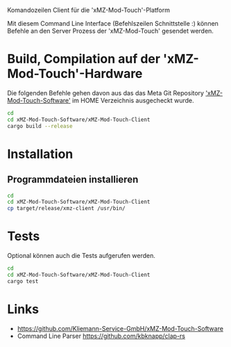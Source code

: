 Komandozeilen Client für die 'xMZ-Mod-Touch'-Platform

Mit diesem Command Line Interface (Befehlszeilen Schnittstelle :) können Befehle
an den Server Prozess der 'xMZ-Mod-Touch' gesendet werden.

# Build, Compilation auf der 'xMZ-Mod-Touch'-Hardware
Die folgenden Befehle gehen davon aus das das Meta Git Repository
['xMZ-Mod-Touch-Software'][1] im HOME Verzeichnis ausgecheckt wurde.

```bash
cd
cd xMZ-Mod-Touch-Software/xMZ-Mod-Touch-Client
cargo build --release
```

# Installation
## Programmdateien installieren

```bash
cd
cd xMZ-Mod-Touch-Software/xMZ-Mod-Touch-Client
cp target/release/xmz-client /usr/bin/
```

# Tests

Optional können auch die Tests aufgerufen werden.

```bash
cd
cd xMZ-Mod-Touch-Software/xMZ-Mod-Touch-Client
cargo test
```

# Links

* https://github.com/Kliemann-Service-GmbH/xMZ-Mod-Touch-Software
* Command Line Parser https://github.com/kbknapp/clap-rs

[1]: https://github.com/Kliemann-Service-GmbH/xMZ-Mod-Touch-Software
